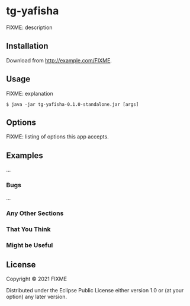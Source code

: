 # tg-yafisha

FIXME: description

## Installation

Download from http://example.com/FIXME.

## Usage

FIXME: explanation

    $ java -jar tg-yafisha-0.1.0-standalone.jar [args]

## Options

FIXME: listing of options this app accepts.

## Examples

...

### Bugs

...

### Any Other Sections
### That You Think
### Might be Useful

## License

Copyright © 2021 FIXME

Distributed under the Eclipse Public License either version 1.0 or (at
your option) any later version.
